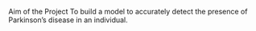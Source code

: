 Aim of the Project
To build a model to accurately detect the presence of Parkinson’s disease in an individual.
